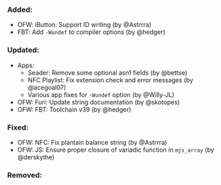 ### Added:
- OFW: iButton: Support ID writing (by @Astrrra)
- FBT: Add `-Wundef` to compiler options (by @hedger)

### Updated:
- Apps:
  - Seader: Remove some optional asn1 fields (by @bettse)
  - NFC Playlist: Fix extension check and error messages (by @acegoal07)
  - Various app fixes for `-Wundef` option (by @Willy-JL)
- OFW: Furi: Update string documentation (by @skotopes)
- OFW: FBT: Toolchain v39 (by @hedger)

### Fixed:
- OFW: NFC: Fix plantain balance string (by @Astrrra)
- OFW: JS: Ensure proper closure of variadic function in `mjs_array` (by @derskythe)

### Removed:
